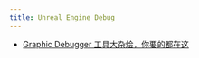 ```yaml
---
title: Unreal Engine Debug
---
```


- [Graphic Debugger 工具大杂烩，你要的都在这](https://zhuanlan.zhihu.com/p/70780719)
